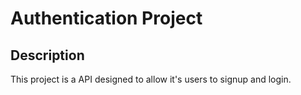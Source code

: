 # Authentication Project

## Description
This project is a API designed to allow it's users to signup and login. 